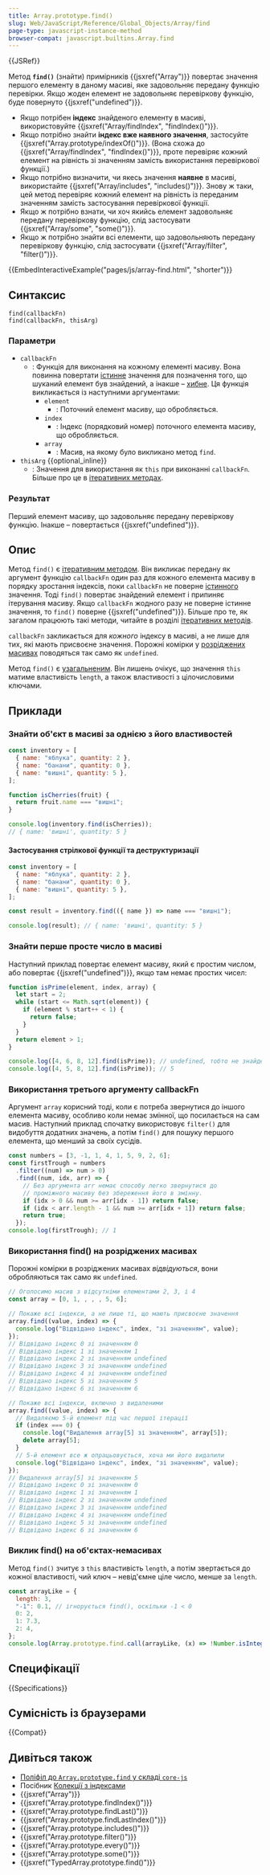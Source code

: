 ```yaml
---
title: Array.prototype.find()
slug: Web/JavaScript/Reference/Global_Objects/Array/find
page-type: javascript-instance-method
browser-compat: javascript.builtins.Array.find
---
```


{{JSRef}}

Метод **`find()`** (знайти) примірників {{jsxref("Array")}} повертає значення першого елементу в даному масиві, яке задовольняє передану функцію перевірки. Якщо жоден елемент не задовольняє перевіркову функцію, буде повернуто {{jsxref("undefined")}}.

- Якщо потрібен **індекс** знайденого елементу в масиві, використовуйте {{jsxref("Array/findIndex", "findIndex()")}}.
- Якщо потрібно знайти **індекс вже наявного значення**, застосуйте {{jsxref("Array.prototype/indexOf()")}}. (Вона схожа до {{jsxref("Array/findIndex", "findIndex()")}}, проте перевіряє кожний елемент на рівність зі значенням замість використання перевіркової функції.)
- Якщо потрібно визначити, чи якесь значення **наявне** в масиві, використайте
  {{jsxref("Array/includes", "includes()")}}. Знову ж таки, цей метод перевіряє кожний елемент на рівність із переданим значенням замість застосування перевіркової функції.
- Якщо ж потрібно взнати, чи хоч якийсь елемент задовольняє передану перевіркову функцію, слід застосувати {{jsxref("Array/some", "some()")}}.
- Якщо ж потрібно знайти всі елементи, що задовольняють передану перевіркову функцію, слід застосувати {{jsxref("Array/filter", "filter()")}}.

{{EmbedInteractiveExample("pages/js/array-find.html", "shorter")}}

## Синтаксис

```js-nolint
find(callbackFn)
find(callbackFn, thisArg)
```

### Параметри

- `callbackFn`
  - : Функція для виконання на кожному елементі масиву. Вона повинна повертати [істинне](/uk/docs/Glossary/Truthy) значення для позначення того, що шуканий елемент був знайдений, а інакше – [хибне](/uk/docs/Glossary/Falsy). Ця функція викликається із наступними аргументами:
    - `element`
      - : Поточний елемент масиву, що обробляється.
    - `index`
      - : Індекс (порядковий номер) поточного елемента масиву, що обробляється.
    - `array`
      - : Масив, на якому було викликано метод `find`.
- `thisArg` {{optional_inline}}
  - : Значення для використання як `this` при виконанні `callbackFn`. Більше про це в [ітеративних методах](/uk/docs/Web/JavaScript/Reference/Global_Objects/Array#iteratyvni-metody).

### Результат

Перший елемент масиву, що задовольняє передану перевіркову функцію.
Інакше – повертається {{jsxref("undefined")}}.

## Опис

Метод `find()` є [ітеративним методом](/uk/docs/Web/JavaScript/Reference/Global_Objects/Array#iteratyvni-metody). Він викликає передану як аргумент функцію `callbackFn` один раз для кожного елемента масиву в порядку зростання індексів, поки `callbackFn` не поверне [істинного](/uk/docs/Glossary/Truthy) значення. Тоді `find()` повертає знайдений елемент і припиняє ітерування масиву. Якщо `callbackFn` жодного разу не поверне істинне значення, то `find()` поверне {{jsxref("undefined")}}. Більше про те, як загалом працюють такі методи, читайте в розділі [ітеративних методів](/uk/docs/Web/JavaScript/Reference/Global_Objects/Array#iteratyvni-metody).

`callbackFn` закликається для _кожного_ індексу в масиві, а не лише для тих, які мають присвоєне значення. Порожні комірки у [розріджених масивах](/uk/docs/Web/JavaScript/Guide/Indexed_collections#rozridzheni-masyvy) поводяться так само як `undefined`.

Метод `find()` є [узагальненим](/uk/docs/Web/JavaScript/Reference/Global_Objects/Array#uzahalneni-metody-masyvu). Він лишень очікує, що значення `this` матиме властивість `length`, а також властивості з цілочисловими ключами.

## Приклади

### Знайти об'єкт в масиві за однією з його властивостей

```js
const inventory = [
  { name: "яблука", quantity: 2 },
  { name: "банани", quantity: 0 },
  { name: "вишні", quantity: 5 },
];

function isCherries(fruit) {
  return fruit.name === "вишні";
}

console.log(inventory.find(isCherries));
// { name: 'вишні', quantity: 5 }
```

#### Застосування стрілкової функції та деструктуризації

```js
const inventory = [
  { name: "яблука", quantity: 2 },
  { name: "банани", quantity: 0 },
  { name: "вишні", quantity: 5 },
];

const result = inventory.find(({ name }) => name === "вишні");

console.log(result); // { name: 'вишні', quantity: 5 }
```

### Знайти перше просте число в масиві

Наступний приклад повертає елемент масиву, який є простим числом, або повертає {{jsxref("undefined")}}, якщо там немає простих чисел:

```js
function isPrime(element, index, array) {
  let start = 2;
  while (start <= Math.sqrt(element)) {
    if (element % start++ < 1) {
      return false;
    }
  }
  return element > 1;
}

console.log([4, 6, 8, 12].find(isPrime)); // undefined, тобто не знайдено
console.log([4, 5, 8, 12].find(isPrime)); // 5
```

### Використання третього аргументу callbackFn

Аргумент `array` корисний тоді, коли є потреба звернутися до іншого елемента масиву, особливо коли немає змінної, що посилається на сам масив. Наступний приклад спочатку використовує `filter()` для видобуття додатних значень, а потім `find()` для пошуку першого елемента, що менший за своїх сусідів.

```js
const numbers = [3, -1, 1, 4, 1, 5, 9, 2, 6];
const firstTrough = numbers
  .filter((num) => num > 0)
  .find((num, idx, arr) => {
    // Без аргумента arr немає способу легко звернутися до
    // проміжного масиву без збереження його в змінну.
    if (idx > 0 && num >= arr[idx - 1]) return false;
    if (idx < arr.length - 1 && num >= arr[idx + 1]) return false;
    return true;
  });
console.log(firstTrough); // 1
```

### Використання find() на розріджених масивах

Порожні комірки в розріджених масивах _відвідуються_, вони обробляються так само як `undefined`.

```js
// Оголосимо масив з відсутніми елементами 2, 3, і 4
const array = [0, 1, , , , 5, 6];

// Покаже всі індекси, а не лише ті, що мають присвоєне значення
array.find((value, index) => {
  console.log("Відвідано індекс", index, "зі значенням", value);
});
// Відвідано індекс 0 зі значенням 0
// Відвідано індекс 1 зі значенням 1
// Відвідано індекс 2 зі значенням undefined
// Відвідано індекс 3 зі значенням undefined
// Відвідано індекс 4 зі значенням undefined
// Відвідано індекс 5 зі значенням 5
// Відвідано індекс 6 зі значенням 6

// Покаже всі індекси, включно з видаленими
array.find((value, index) => {
  // Видаляємо 5-й елемент під час першої ітерації
  if (index === 0) {
    console.log("Видалення array[5] зі значенням", array[5]);
    delete array[5];
  }
  // 5-й елемент все ж опрацьовується, хоча ми його видалили
  console.log("Відвідано індекс", index, "зі значенням", value);
});
// Видалення array[5] зі значенням 5
// Відвідано індекс 0 зі значенням 0
// Відвідано індекс 1 зі значенням 1
// Відвідано індекс 2 зі значенням undefined
// Відвідано індекс 3 зі значенням undefined
// Відвідано індекс 4 зі значенням undefined
// Відвідано індекс 5 зі значенням undefined
// Відвідано індекс 6 зі значенням 6
```

### Виклик find() на об'єктах-немасивах

Метод `find()` зчитує з `this` властивість `length`, а потім звертається до кожної властивості, чий ключ – невід'ємне ціле число, менше за `length`.

```js
const arrayLike = {
  length: 3,
  "-1": 0.1, // ігнорується find(), оскільки -1 < 0
  0: 2,
  1: 7.3,
  2: 4,
};
console.log(Array.prototype.find.call(arrayLike, (x) => !Number.isInteger(x))); // 7.3
```

## Специфікації

{{Specifications}}

## Сумісність із браузерами

{{Compat}}

## Дивіться також

- [Поліфіл до `Array.prototype.find` у складі `core-js`](https://github.com/zloirock/core-js#ecmascript-array)
- Посібник [Колекції з індексами](/uk/docs/Web/JavaScript/Guide/Indexed_collections)
- {{jsxref("Array")}}
- {{jsxref("Array.prototype.findIndex()")}}
- {{jsxref("Array.prototype.findLast()")}}
- {{jsxref("Array.prototype.findLastIndex()")}}
- {{jsxref("Array.prototype.includes()")}}
- {{jsxref("Array.prototype.filter()")}}
- {{jsxref("Array.prototype.every()")}}
- {{jsxref("Array.prototype.some()")}}
- {{jsxref("TypedArray.prototype.find()")}}
